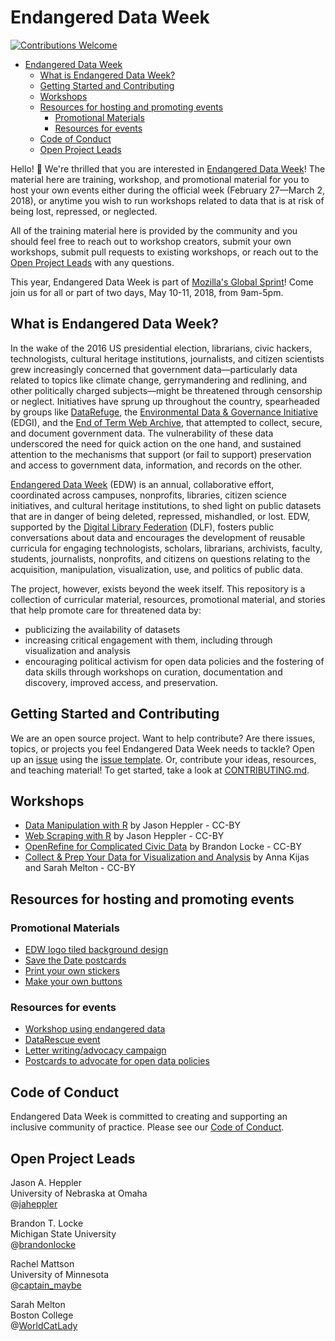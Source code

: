 # Endangered Data Week

[![Contributions Welcome](https://img.shields.io/badge/PRs-welcome-brightgreen.svg?style=flat-square)](http://makeapullrequest.com)

<!-- START doctoc generated TOC please keep comment here to allow auto update -->
<!-- DON'T EDIT THIS SECTION, INSTEAD RE-RUN doctoc TO UPDATE -->
- [Endangered Data Week](#endangered-data-week)
  - [What is Endangered Data Week?](#what-is-endangered-data-week)
  - [Getting Started and Contributing](#getting-started-and-contributing)
  - [Workshops](#workshops)
  - [Resources for hosting and promoting events](#resources-for-hosting-and-promoting-events)
    - [Promotional Materials](#promotional-materials)
    - [Resources for events](#resources-for-events)
  - [Code of Conduct](#code-of-conduct)
  - [Open Project Leads](#open-project-leads)

<!-- END doctoc generated TOC please keep comment here to allow auto update -->

Hello! 👋 We're thrilled that you are interested in [Endangered Data Week](http://endangereddataweek.org)! The material here are training, workshop, and promotional material for you to host your own events either during the official week (February 27—March 2, 2018), or anytime you wish to run workshops related to data that is at risk of being lost, repressed, or neglected. 

All of the training material here is provided by the community and you should feel free to reach out to workshop creators, submit your own workshops, submit pull requests to existing workshops, or reach out to the [Open Project Leads](#open-project-leads) with any questions. 

This year, Endangered Data Week is part of [Mozilla's Global Sprint](https://mozilla.github.io/global-sprint/)! Come join us for all or part of two days, May 10-11, 2018, from 9am-5pm.

## What is Endangered Data Week?

In the wake of the 2016 US presidential election, librarians, civic hackers, technologists, cultural heritage institutions, journalists, and citizen scientists grew increasingly concerned that government data—particularly data related to topics like climate change, gerrymandering and redlining, and other politically charged subjects—might be threatened through censorship or neglect. Initiatives have sprung up throughout the country, spearheaded by groups like [DataRefuge](https://www.datarefuge.org/), the [Environmental Data & Governance Initiative](https://envirodatagov.org/) (EDGI), and the [End of Term Web Archive](http://eotarchive.cdlib.org/), that attempted to collect, secure, and document government data. The vulnerability of these data underscored the need for quick action on the one hand, and sustained attention to the mechanisms that support (or fail to support) preservation and access to government data, information, and records on the other.

[Endangered Data Week](http://endangereddataweek.org) (EDW) is an annual, collaborative effort, coordinated across campuses, nonprofits, libraries, citizen science initiatives, and cultural heritage institutions, to shed light on public datasets that are in danger of being deleted, repressed, mishandled, or lost. EDW, supported by the [Digital Library Federation](https://www.diglib.org/) (DLF), fosters public conversations about data and encourages the development of reusable curricula for engaging technologists, scholars, librarians, archivists, faculty, students, journalists, nonprofits, and citizens on questions relating to the acquisition, manipulation, visualization, use, and politics of public data. 

The project, however, exists beyond the week itself. This repository is a collection of curricular material, resources, promotional material, and stories that help promote care for threatened data by: 

*   publicizing the availability of datasets
*   increasing critical engagement with them, including through visualization and analysis
*   encouraging political activism for open data policies and the fostering of data skills through workshops on curation, documentation and discovery, improved access, and preservation.

## Getting Started and Contributing

We are an open source project. Want to help contribute? Are there issues, topics, or projects you feel Endangered Data Week needs to tackle? Open up an [issue](https://github.com/endangereddataweek/resources/issues) using the [issue template](https://github.com/endangereddataweek/resources/blob/master/ISSUE_TEMPLATE.md). Or, contribute your ideas, resources, and teaching material! To get started, take a look at [CONTRIBUTING.md](https://github.com/endangereddataweek/resources/blob/master/CONTRIBUTING.md).

## Workshops

* [Data Manipulation with R](https://github.com/endangereddataweek/resources/tree/master/r-data-manipulation) by Jason Heppler - CC-BY
* [Web Scraping with R](https://github.com/endangereddataweek/resources/tree/master/r-web-scraping) by Jason Heppler - CC-BY
* [OpenRefine for Complicated Civic Data](https://github.com/endangereddataweek/resources/tree/master/openrefine-for-complicated-civic-data) by Brandon Locke - CC-BY
* [Collect & Prep Your Data for Visualization and Analysis](https://github.com/endangereddataweek/resources/tree/master/data-prep) by Anna Kijas and Sarah Melton - CC-BY

## Resources for hosting and promoting events

### Promotional Materials

- [EDW logo tiled background design](https://github.com/endangereddataweek/resources/tree/master/media/designelements)
- [Save the Date postcards](https://github.com/endangereddataweek/resources/tree/master/media/savethedate2018-postcards)
- [Print your own stickers](https://github.com/endangereddataweek/resources/tree/master/media/logo-stickers)
- [Make your own buttons](https://github.com/endangereddataweek/resources/blob/master/media/Endangered%20Data%20week%201.5%20in%20buttons%20012418.pdf)

### Resources for events

- [Workshop using endangered data](https://github.com/endangereddataweek/resources/blob/master/endangereddataworkshop.md)
- [DataRescue event](http://www.ppehlab.org/datarescue)
- [Letter writing/advocacy campaign](https://github.com/endangereddataweek/resources/blob/master/advocacy.md)
- [Postcards to advocate for open data policies](https://github.com/endangereddataweek/resources/tree/master/media/advocacy-postcards)

## Code of Conduct

Endangered Data Week is committed to creating and supporting an inclusive community of practice. Please see our [Code of Conduct](https://github.com/endangereddataweek/resources/blob/master/CODE_OF_CONDUCT.md).

## Open Project Leads

Jason A. Heppler  
University of Nebraska at Omaha  
@[jaheppler](http://twitter.com/jaheppler)

Brandon T. Locke  
Michigan State University  
@[brandonlocke](http://twitter.com/brandontlocke)

Rachel Mattson  
University of Minnesota  
@[captain_maybe](http://twitter.com/captain_maybe)

Sarah Melton  
Boston College  
@[WorldCatLady](http://twitter.com/worldcatlady)

